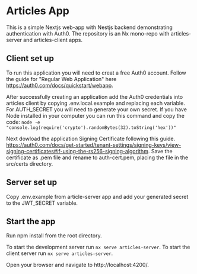 # Articles App

This is a simple Nextjs web-app with Nestjs backend demonstrating authentication with Auth0. The repository is an Nx mono-repo with articles-server and articles-client apps.

## Client set up

To run this application you will need to creat a free Auth0 account. Follow the guide for "Regular Web Application" here https://auth0.com/docs/quickstart/webapp.

After successfully creating an application add the Auth0 credentials into articles client by copying .env.local.example and replacing each variable.
For AUTH_SECRET you will need to generate your own secret. If you have Node installed in your computer you can 
run this command and copy the code: `node -e "console.log(require('crypto').randomBytes(32).toString('hex'))"`

Next dowload the application Signing Certificate following this guide. https://auth0.com/docs/get-started/tenant-settings/signing-keys/view-signing-certificates#if-using-the-rs256-signing-algorithm. Save the certificate as .pem file and rename to auth-cert.pem, placing the file in the src/certs directory.

## Server set up

Copy .env.example from article-server app and add your generated secret to the JWT_SECRET variable.

## Start the app

Run npm install from the root directory.

To start the development server run `nx serve articles-server`. 
To start the client server run `nx serve articles-server`. 

Open your browser and navigate to http://localhost:4200/.
